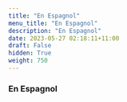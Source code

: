 ```yaml
---
title: "En Espagnol"
menu_title: "En Espagnol"
description: "En Espagnol"
date: 2023-05-27 02:18:11+11:00
draft: False
hidden: True
weight: 750
---
```

### En Espagnol
